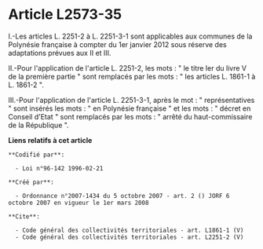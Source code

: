 # Article L2573-35

I.-Les articles L. 2251-2 à L. 2251-3-1 sont applicables aux communes de la Polynésie française à compter du 1er janvier 2012
sous réserve des adaptations prévues aux II et III. 

II.-Pour l'application de l'article L. 2251-2, les mots : " le titre Ier du livre V de la première partie " sont remplacés
par les mots : " les articles L. 1861-1 à L. 1861-2 ". 

III.-Pour l'application de l'article L. 2251-3-1, après le mot : " représentatives " sont insérés les mots : " en Polynésie
française " et les mots : " décret en Conseil d'Etat " sont remplacés par les mots : " arrêté du haut-commissaire de la
République ".

**Liens relatifs à cet article**

	**Codifié par**:

	  - Loi n°96-142 1996-02-21

	**Créé par**:

	  - Ordonnance n°2007-1434 du 5 octobre 2007 - art. 2 () JORF 6 octobre 2007 en vigueur le 1er mars 2008

	**Cite**:

	  - Code général des collectivités territoriales - art. L1861-1 (V)
	  - Code général des collectivités territoriales - art. L2251-2 (V)
